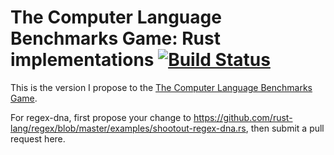 # The Computer Language Benchmarks Game: Rust implementations [![Build Status](https://travis-ci.org/TeXitoi/benchmarksgame-rs.svg?branch=master)](https://travis-ci.org/TeXitoi/benchmarksgame-rs)

This is the version I propose to the [The Computer Language Benchmarks
Game](http://benchmarksgame.alioth.debian.org/).

For regex-dna, first propose your change to https://github.com/rust-lang/regex/blob/master/examples/shootout-regex-dna.rs, then submit a pull request here.
